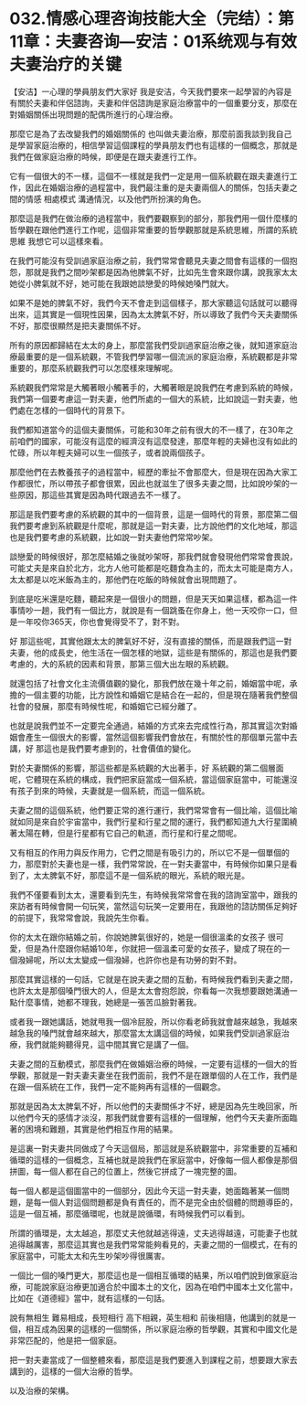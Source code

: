 # 032.情感心理咨询技能大全（完结）：第11章：夫妻咨询—安洁：01系统观与有效夫妻治疗的关键

【安洁】一心理的學員朋友們大家好 我是安洁，今天我們要來一起學習的內容是有關於夫妻和伴侶諮詢，夫妻和伴侶諮詢是家庭治療當中的一個重要分支，那麼在對婚姻關係出現問題的配偶所進行的心理治療。

那麼它是為了去改變我們的婚姻關係的 也叫做夫妻治療，那麼前面我談到我自己是學習家庭治療的，相信學習這個課程的學員朋友們也有這樣的一個概念，那就是我們在做家庭治療的時候，即便是在跟夫妻進行工作。

它有一個很大的不一樣，這個不一樣就是我們一定是用一個系統觀在跟夫妻進行工作，因此在婚姻治療的過程當中，我們最注重的是夫妻兩個人的關係，包括夫妻之間的情感 相處模式 溝通情況，以及他們所扮演的角色。

那麼這是我們在做治療的過程當中，我們要觀察到的部分，那我們用一個什麼樣的哲學觀在跟他們進行工作呢，這個非常重要的哲學觀那就是系統思維，所謂的系統思維 我想它可以這樣來看。

在我們可能沒有受訓過家庭治療之前，我們常常會聽見夫妻之間會有這樣的一個抱怨，那就是我們之間吵架都是因為他脾氣不好，比如先生會來跟你講，說我家太太她從小脾氣就不好，她可能在我跟她談戀愛的時候她嗓門就大。

如果不是她的脾氣不好，我們今天不會走到這個樣子，那大家聽這句話就可以聽得出來，這其實是一個現性因果，因為太太脾氣不好，所以導致了我們今天夫妻關係不好，那麼很顯然是把夫妻關係不好。

所有的原因都歸結在太太的身上，那麼當我們受訓過家庭治療之後，就知道家庭治療最重要的是一個系統觀，不管我們學習哪一個流派的家庭治療，系統觀都是非常重要的，那麼系統觀我們可以怎麼樣來理解呢。

系統觀我們常常是大觸著眼小觸著手的，大觸著眼是說我們在考慮到系統的時候，我們第一個要考慮這一對夫妻，他們所處的一個大的系統，比如說這一對夫妻，他們處在怎樣的一個時代的背景下。

我們都知道當今的這個夫妻關係，可能和30年之前有很大的不一樣了，在30年之前咱們的國家，可能沒有這麼的經濟沒有這麼發達，那麼年輕的夫婦也沒有如此的忙碌，所以年輕夫婦可以生一個孩子，或者說兩個孩子。

那麼他們在去教養孩子的過程當中，經歷的牽扯不會那麼大，但是現在因為大家工作都很忙，所以帶孩子都會很累，因此也就滋生了很多夫妻之間，比如說吵架的一些原因，那這些其實是因為時代跟過去不一樣了。

那這是我們要考慮的系統觀的其中的一個背景，這是一個時代的背景，那麼第二個我們要考慮到系統觀是什麼呢，那就是這一對夫妻，比方說他們的文化地域，那這也是我們要考慮的系統觀，比如說一對夫妻他們常常吵架。

談戀愛的時候很好，那怎麼結婚之後就吵架呀，那我們就會發現他們常常會畏說，可能丈夫是來自於北方，北方人他可能都是吃麵食為主的，而太太可能是南方人，太太都是以吃米飯為主的，那他們在吃飯的時候就會出現問題了。

到底是吃米還是吃麵，聽起來是一個很小的問題，但是天天如果這樣，都為這一件事情吵一趟，我們有一個比方，就說是有一個跳蚤在你身上，他一天咬你一口，但是一年咬你365天，你也會覺得受不了，對不對。

好 那這些呢，其實他跟太太的脾氣好不好，沒有直接的關係，而是跟我們這一對夫妻，他的成長史，他生活在一個怎樣的地獄，這些是有關係的，那這也是我們要考慮的，大的系統的因素和背景，那第三個大出左眼的系統觀。

就還包括了社會文化主流價值觀的變化，那我們放在幾十年之前，婚姻當中呢，承擔的一個主要的功能，比方說性和婚姻它是結合在一起的，但是現在隨著我們整個社會的發展，那麼有時候性呢，和婚姻它已經分離了。

也就是說我們並不一定要完全通過，結婚的方式來去完成性行為，那其實這次對婚姻會產生一個很大的影響，當然這個影響我們會放在，有關於性的那個單元當中去講，好 那這也是我們要考慮到的，社會價值的變化。

對於夫妻關係的影響，那這些都是系統觀的大出著手，好 系統觀的第二個層面呢，它體現在系統的構成，我們把家庭當成一個系統，當這個家庭當中，可能還沒有孩子到來的時候，夫妻就是一個系統，而這一個系統。

夫妻之間的這個系統，他們要正常的進行運行，我們常常會有一個比喻，這個比喻就如同是來自於宇宙當中，我們行星和行星之間的運行，我們都知道九大行星圍繞著太陽在轉，但是行星都有它自己的軌道，而行星和行星之間呢。

又有相互的作用力與反作用力，它們之間是有吸引力的，所以它不是一個單個的力，那麼對於夫妻也是一樣，我們常常說，在一對夫妻當中，有時候你如果只是看到了，太太脾氣不好，那麼這不是一個系統的眼光，系統的眼光是。

我們不僅要看到太太，還要看到先生，有時候我常常會在我的諮詢室當中，跟我的來訪者有時候會開一句玩笑，當然這句玩笑一定要用在，我跟他的諮訪關係足夠好的前提下，我常常會說，我說先生你看。

你的太太在跟你結婚之前，你說她脾氣很好的，她是一個很溫柔的女孩子 很可愛，但是為什麼跟你結婚10年，你就把一個溫柔可愛的女孩子，變成了現在的一個潑婦呢，所以太太變成一個潑婦，也許你也是有功勞的對不對。

那麼其實這樣的一句話，它就是在說夫妻之間的互動，有時候我們看到夫妻之間，也許太太是那個嗓門很大的人，但是太太會抱怨說，你看每一次我想要跟她溝通一點什麼事情，她都不理我，她總是一張苦瓜臉對著我。

或者我一跟她講話，她就甩我一個冷屁股，所以你看老師我就會越來越急，我越來越急我的嗓門就會越來越大，那麼當太太講這個的時候，如果我們受訓過家庭治療，我們就能夠聽得見，這中間其實它是講了一個。

夫妻之間的互動模式，那麼我們在做婚姻治療的時候，一定要有這樣的一個大的哲學觀，那就是一對夫妻夫妻坐在我們面前，我們不是在跟單個的人在工作，我們是在跟一個系統在工作，我們一定不能夠再有這樣的一個觀念。

那就是因為太太脾氣不好，所以他們的夫妻關係才不好，總是因為先生晚回家，所以他們今天的感情才淡沒，那我們就會要有這樣的一個理解，他們今天夫妻所面臨著的困境和難題，其實是他們相互作用的結果。

是這裏一對夫妻共同做成了今天這個局，那這就是系統觀當中，非常重要的互補和循環的這樣的一個概念，互補也就是說我們在家庭當中，好像每一個人都像是那個拼圖，每一個人都在自己的位置上，然後它拼成了一塊完整的圖。

每一個人都是這個圖當中的一個部分，因此今天這一對夫妻，她面臨著某一個問題，是每一個人對這個問題都是負有責任的，而不是完全由於個體的問題導臣的，這是一個互補，那麼循環呢，也就是說循環，有時候我們可以看到。

所謂的循環是，太太越追，那麼丈夫他就越逃得遠，丈夫逃得越遠，可能妻子也就追得越厲害，那麼這其實也是我們常常能夠看見的，夫妻之間的一個模式，在有的家庭當中，可能太太和先生吵架吵得很厲害。

一個比一個的嗓門更大，那麼這也是一個相互循環的結果，所以咱們說到做家庭治療，可能說家庭治療更加適合於中國本土的文化，因為在咱們中國本土文化當中，比如在《道德經》當中，就有這樣的一句話。

說有無相生 難易相成，長短相行 高下相親，英生相和 前後相隨，他講到的就是一個，相互成為因果的這樣的一個關係，所以家庭治療的哲學觀，其實和中國文化是非常匹配的，他是把一個家庭。

把一對夫妻當成了一個整體來看，那麼這是我們要進入到課程之前，想要跟大家去講到的，這樣的一個大治療的哲學。

以及治療的架構。